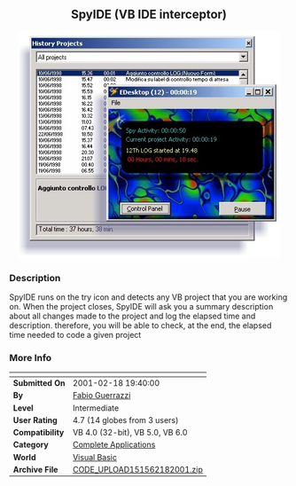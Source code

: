 ﻿<div align="center">

## SpyIDE \(VB IDE interceptor\)

<img src="PIC2001218143149784.jpg">
</div>

### Description

SpyIDE runs on the try icon and detects any VB project that you are working on. When the project closes, SpyIDE will ask you a summary description about all changes made to the project and log the elapsed time and description. therefore, you will be able to check, at the end, the elapsed time needed to code a given project
 
### More Info
 


<span>             |<span>
---                |---
**Submitted On**   |2001-02-18 19:40:00
**By**             |[Fabio Guerrazzi](https://github.com/Planet-Source-Code/PSCIndex/blob/master/ByAuthor/fabio-guerrazzi.md)
**Level**          |Intermediate
**User Rating**    |4.7 (14 globes from 3 users)
**Compatibility**  |VB 4\.0 \(32\-bit\), VB 5\.0, VB 6\.0
**Category**       |[Complete Applications](https://github.com/Planet-Source-Code/PSCIndex/blob/master/ByCategory/complete-applications__1-27.md)
**World**          |[Visual Basic](https://github.com/Planet-Source-Code/PSCIndex/blob/master/ByWorld/visual-basic.md)
**Archive File**   |[CODE\_UPLOAD151562182001\.zip](https://github.com/Planet-Source-Code/fabio-guerrazzi-spyide-vb-ide-interceptor__1-21124/archive/master.zip)








